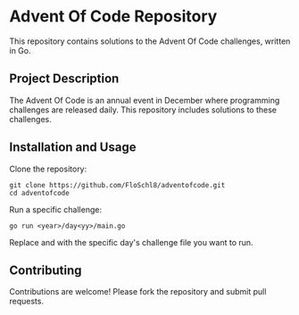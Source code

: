 # Advent Of Code Repository
This repository contains solutions to the Advent Of Code challenges, written in Go.

## Project Description
The Advent Of Code is an annual event in December where programming challenges are released daily. This repository includes solutions to these challenges.

## Installation and Usage
Clone the repository:
```
git clone https://github.com/FloSchl8/adventofcode.git
cd adventofcode
```

Run a specific challenge:
```
go run <year>/day<yy>/main.go
```
Replace <year> and <yy> with the specific day's challenge file you want to run.

## Contributing
Contributions are welcome! Please fork the repository and submit pull requests.
